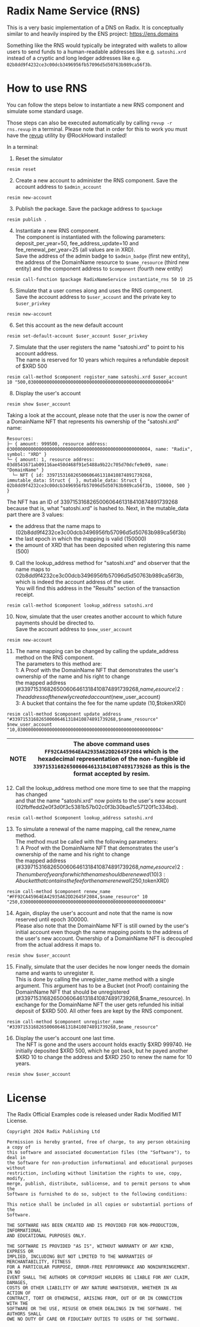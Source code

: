 # Radix Name Service (RNS)
This is a very basic implementation of a DNS on Radix. It is conceptually similar to and heavily inspired by the ENS
project: https://ens.domains

Something like the RNS would typically be integrated with wallets to allow users to send funds to a human-readable
addresses like e.g. `satoshi.xrd` instead of a cryptic and long ledger addresses like e.g.
`02b8dd9f4232ce3c00dcb3496956fb57096d5d50763b989ca56f3b`.

# How to use RNS
You can follow the steps below to instantiate a new RNS component and simulate some standard usage.  

Those steps can also be executed automatically by calling `revup -r rns.revup` in a terminal. Please note that in order
for this to work you must have the [revup](https://github.com/RadGuild/revup) utility by @RockHoward installed!

In a terminal:

1. Reset the simulator
```
resim reset
```
2. Create a new account to administer the RNS component. Save the account address to `$admin_account`
```
resim new-account
```
3. Publish the package. Save the package address to `$package`
```
resim publish .
```
4. Instantiate a new RNS component.  
The component is instantiated with the following parameters:
deposit_per_year=50, fee_address_update=10 and fee_renewal_per_year=25 (all values are in XRD).  
Save the address of the admin badge to `$admin_badge` (first new entity), the address of the DomainName resource
to `$name_resource` (third new entity) and the component address to `$component` (fourth new entity)
```
resim call-function $package RadixNameService instantiate_rns 50 10 25 
```
5. Simulate that a user comes along and uses the RNS component.  
Save the account address to `$user_account` and the private key to `$user_privkey`
```
resim new-account
```
6. Set this account as the new default account
```
resim set-default-account $user_account $user_privkey
```
7. Simulate that the user registers the name "satoshi.xrd" to point to his account address.  
The name is reserved for 10 years which requires a refundable deposit of $XRD 500
```
resim call-method $component register_name satoshi.xrd $user_account 10 "500,030000000000000000000000000000000000000000000000000004"
```
8. Display the user's account
```
resim show $user_account
```
Taking a look at the account, please note that the user is now the owner of a DomainName NFT that represents his
ownership of the "satoshi.xrd" name:
```
Resources:
├─ { amount: 999500, resource address: 030000000000000000000000000000000000000000000000000004, name: "Radix", symbol: "XRD" }
└─ { amount: 1, resource address: 03d8541671ab09116ae450d468f91e5488a9b22c705d70dcfe9e09, name: "DomainName" }
  └─ NFT { id: 339715316826500606461318410874891739268, immutable_data: Struct {  }, mutable_data: Struct { 02b8dd9f4232ce3c00dcb3496956fb57096d5d50763b989ca56f3b, 150000, 500 } }
```
The NFT has an ID of 339715316826500606461318410874891739268 because that is, what "satoshi.xrd" is hashed to.
Next, in the mutable_data part there are 3 values:
- the address that the name maps to (02b8dd9f4232ce3c00dcb3496956fb57096d5d50763b989ca56f3b)
- the last epoch in which the mapping is valid (150000)
- the amount of XRD that has been deposited when registering this name (500)

9. Call the lookup_address method for "satoshi.xrd" and observer that the name maps to
02b8dd9f4232ce3c00dcb3496956fb57096d5d50763b989ca56f3b, which is indeed the account address of the user.  
You will find this address in the "Results" section of the transaction receipt.
```
resim call-method $component lookup_address satoshi.xrd
```
10. Now, simulate that the user creates another account to which future payments should be directed to.  
Save the account address to `$new_user_account`
```
resim new-account
```
11. The name mapping can be changed by calling the update_address method on the RNS component.  
The parameters to this method are:  
1: A Proof with the DomainName NFT that demonstrates the user's ownership of the name and his right to change  
the mapped address (#339715316826500606461318410874891739268,$name_resource)  
2: The address of the newly created account ($new_user_account)  
3: A bucket that contains the fee for the name update (10,$tokenXRD)
```
resim call-method $component update_address "#339715316826500606461318410874891739268,$name_resource" $new_user_account "10,030000000000000000000000000000000000000000000000000004"
```

|**NOTE**| The above command uses `FF92CA45964EA42935A62DD2645F2084` which is the hexadecimal representation of the non-fungible id `339715316826500606461318410874891739268` as this is the format accepted by resim.|
|----|-----|

12. Call the lookup_address method one more time to see that the mapping has changed  
and that the name "satoshi.xrd" now points to the user's new account  
(02fbffedd2e0f3d0f3c5381b57b02c0f3b30bad1c57120f1c334bd).
```
resim call-method $component lookup_address satoshi.xrd
```
13. To simulate a renewal of the name mapping, call the renew_name method.  
The method must be called with the following parameters:  
1: A Proof with the DomainName NFT that demonstrates the user's ownership of the name and his right to change  
the mapped address (#339715316826500606461318410874891739268,$name_resource)  
2: The number of years for which the name should be renewed (10)  
3: A bucket that contains the fee for the name renewal (250,$tokenXRD)  
```
resim call-method $component renew_name "#FF92CA45964EA42935A62DD2645F2084,$name_resource" 10 "250,030000000000000000000000000000000000000000000000000004"
```

14. Again, display the user's account and note that the name is now reserved until epoch 300000.  
Please also note that the DomainName NFT is still owned by the user's initial account even though the name
mapping points to the address of the user's new account. Ownership of a DomainName NFT is decoupled from
the actual address it maps to.
```
resim show $user_account
```

15. Finally, simulate that the user decides he now longer needs the domain name and wants to unregister it.  
This is done by calling the unregister_name method with a single argument.
This argument has to be a Bucket (not Proof) containing the DomainName NFT that should be unregistered
(#339715316826500606461318410874891739268,$name_resource).
In exchange for the DomainName NFT the user gets refunded his initial deposit of $XRD 500.
All other fees are kept by the RNS component.
```
resim call-method $component unregister_name "#339715316826500606461318410874891739268,$name_resource"
```

16. Display the user's account one last time.  
The NFT is gone and the users account holds exactly $XRD 999740. He initially deposited $XRD 500, which he got back,
but he payed another $XRD 10 to change the address and $XRD 250 to renew the name for 10 years.
```
resim show $user_account
```

# License

The Radix Official Examples code is released under Radix Modified MIT License.

    Copyright 2024 Radix Publishing Ltd

    Permission is hereby granted, free of charge, to any person obtaining a copy of
    this software and associated documentation files (the "Software"), to deal in
    the Software for non-production informational and educational purposes without
    restriction, including without limitation the rights to use, copy, modify,
    merge, publish, distribute, sublicense, and to permit persons to whom the
    Software is furnished to do so, subject to the following conditions:

    This notice shall be included in all copies or substantial portions of the
    Software.

    THE SOFTWARE HAS BEEN CREATED AND IS PROVIDED FOR NON-PRODUCTION, INFORMATIONAL
    AND EDUCATIONAL PURPOSES ONLY.

    THE SOFTWARE IS PROVIDED "AS IS", WITHOUT WARRANTY OF ANY KIND, EXPRESS OR
    IMPLIED, INCLUDING BUT NOT LIMITED TO THE WARRANTIES OF MERCHANTABILITY, FITNESS
    FOR A PARTICULAR PURPOSE, ERROR-FREE PERFORMANCE AND NONINFRINGEMENT. IN NO
    EVENT SHALL THE AUTHORS OR COPYRIGHT HOLDERS BE LIABLE FOR ANY CLAIM, DAMAGES,
    COSTS OR OTHER LIABILITY OF ANY NATURE WHATSOEVER, WHETHER IN AN ACTION OF
    CONTRACT, TORT OR OTHERWISE, ARISING FROM, OUT OF OR IN CONNECTION WITH THE
    SOFTWARE OR THE USE, MISUSE OR OTHER DEALINGS IN THE SOFTWARE. THE AUTHORS SHALL
    OWE NO DUTY OF CARE OR FIDUCIARY DUTIES TO USERS OF THE SOFTWARE.